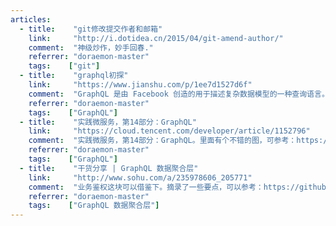 ```yaml
---
articles:
  - title:    "git修改提交作者和邮箱"
    link:     "http://i.dotidea.cn/2015/04/git-amend-author/"
    comment:  "神级炒作，妙手回春."
    referrer: "doraemon-master"
    tags:    ["git"]
  - title:    "graphql初探"
    link:     "https://www.jianshu.com/p/1ee7d1527d6f"
    comment:  "GraphQL 是由 Facebook 创造的用于描述复杂数据模型的一种查询语言。这里查询语言所指的并不是常规意义上的类似 sql 语句的查询语言，而是一种用于前后端数据查询方式的规范。GraphQL 既是一种用于 API 的查询语言也是一个满足你数据查询的运行时。 GraphQL 对你的 API 中的数据提供了一套易于理解的完整描述，使得客户端能够准确地获得它需要的数据，而且没有任何冗余，也让 API 更容易地随着时间推移而演进，还能用于构建强大的开发者工具。"
    referrer: "doraemon-master"
    tags:    ["GraphQL"]
  - title:    "实践微服务，第14部分：GraphQL"
    link:     "https://cloud.tencent.com/developer/article/1152796"
    comment:  "实践微服务，第14部分：GraphQL。里面有个不错的图，可参考：https://github.com/doraemon-home/doraemon-home.github.io/issues/58"
    referrer: "doraemon-master"
    tags:    ["GraphQL"]
  - title:    "干货分享 | GraphQL 数据聚合层"
    link:     "http://www.sohu.com/a/235978606_205771"
    comment:  "业务鉴权这块可以借鉴下。摘录了一些要点，可以参考：https://github.com/doraemon-home/doraemon-home.github.io/issues/59"
    referrer: "doraemon-master"
    tags:    ["GraphQL 数据聚合层"]
---
```

